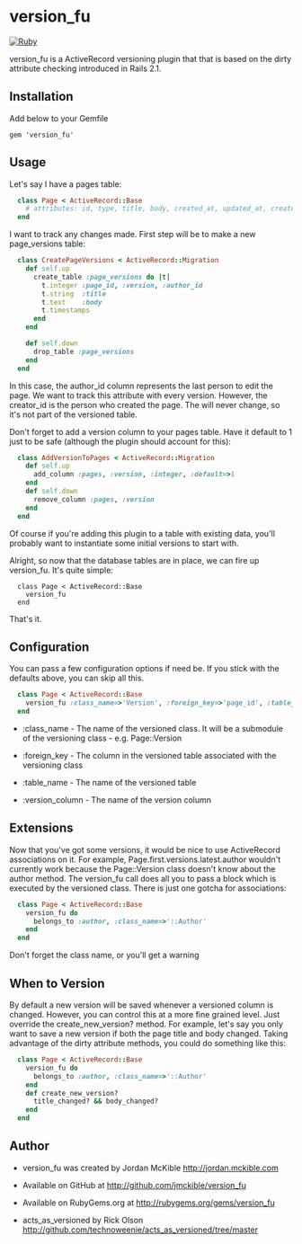 # version_fu

[![Ruby](https://github.com/webtranslateit/version_fu/actions/workflows/ci.yml/badge.svg)](https://github.com/webtranslateit/version_fu/actions/workflows/ci.yml)

version_fu is a ActiveRecord versioning plugin that that is based on the dirty attribute checking introduced in Rails 2.1.

## Installation

Add below to your Gemfile

  `gem 'version_fu'`

## Usage

Let's say I have a pages table:

```ruby
  class Page < ActiveRecord::Base
    # attributes: id, type, title, body, created_at, updated_at, creator_id, author_id
  end
```

I want to track any changes made.  First step will be to make a new page_versions table:

```ruby
  class CreatePageVersions < ActiveRecord::Migration
    def self.up
      create_table :page_versions do |t|
        t.integer :page_id, :version, :author_id
        t.string  :title
        t.text    :body
        t.timestamps
      end
    end

    def self.down
      drop_table :page_versions
    end
  end
```

In this case, the author_id column represents the last person to edit the page.  We want to track this attribute with every version.  However, the creator_id is the person who created the page.  The will never change, so it's not part of the versioned table.

Don't forget to add a version column to your pages table.  Have it default to 1 just to be safe (although the plugin should account for this):

```ruby
  class AddVersionToPages < ActiveRecord::Migration
    def self.up
      add_column :pages, :version, :integer, :default=>1
    end
    def self.down
      remove_column :pages, :version
    end
  end
```

Of course if you're adding this plugin to a table with existing data, you'll probably want to instantiate some initial versions to start with.

Alright, so now that the database tables are in place, we can fire up version_fu.  It's quite simple:

```
  class Page < ActiveRecord::Base
    version_fu
  end
```

That's it.


## Configuration

You can pass a few configuration options if need be.  If you stick with the defaults above, you can skip all this.

```ruby
  class Page < ActiveRecord::Base
    version_fu :class_name=>'Version', :foreign_key=>'page_id', :table_name=>'page_versions', :version_column=>'version'
  end
```

* :class_name - The name of the versioned class.  It will be a submodule of the versioning class - e.g. Page::Version

* :foreign_key - The column in the versioned table associated with the versioning class

* :table_name - The name of the versioned table

* :version_column - The name of the version column


## Extensions

Now that you've got some versions, it would be nice to use ActiveRecord associations on it.  For example, Page.first.versions.latest.author wouldn't currently work because the Page::Version class doesn't know about the author method.  The version_fu call does all you to pass a block which is executed by the versioned class.  There is just one gotcha for associations:

```ruby
  class Page < ActiveRecord::Base
    version_fu do
      belongs_to :author, :class_name=>'::Author'
    end
  end
```

Don't forget the class name, or you'll get a warning

## When to Version

By default a new version will be saved whenever a versioned column is changed.  However, you can control this at a more fine grained level.  Just override the create_new_version? method.  For example, let's say you only want to save a new version if both the page title and body changed.  Taking advantage of the dirty attribute methods, you could do something like this:

```ruby
  class Page < ActiveRecord::Base
    version_fu do
      belongs_to :author, :class_name=>'::Author'
    end
    def create_new_version?
      title_changed? && body_changed?
    end
  end
```

## Author

* version_fu was created by Jordan McKible http://jordan.mckible.com

* Available on GitHub at http://github.com/jmckible/version_fu

* Available on RubyGems.org at http://rubygems.org/gems/version_fu

* acts_as_versioned by Rick Olson http://github.com/technoweenie/acts_as_versioned/tree/master
